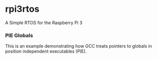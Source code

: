 # rpi3rtos
A Simple RTOS for the Raspberry Pi 3

### PIE Globals

This is an example demonstrating how GCC treats pointers to globals in position independent executables (PIE).
